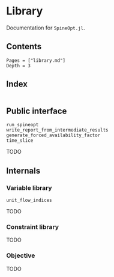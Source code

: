 # Library

Documentation for `SpineOpt.jl`.

## Contents

```@contents
Pages = ["library.md"]
Depth = 3
```

## Index

```@index
```


## Public interface

```@docs
run_spineopt
write_report_from_intermediate_results
generate_forced_availability_factor
time_slice
```

TODO

## Internals

### Variable library

```@docs
unit_flow_indices
```

TODO

### Constraint library

TODO

### Objective

TODO
